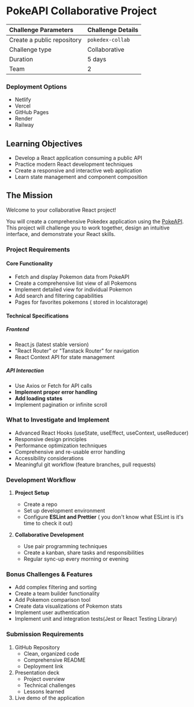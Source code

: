 # PokeAPI Collaborative Project

| Challenge Parameters       | Challenge Details |
| :------------------------- | :---------------- |
| Create a public repository | `pokedex-collab`  |
| Challenge type             | Collaborative     |
| Duration                   | 5 days            |
| Team                       | 2                 |

### Deployment Options

-   Netlify
-   Vercel
-   GitHub Pages
-   Render
-   Railway

## Learning Objectives

-   Develop a React application consuming a public API
-   Practice modern React development techniques
-   Create a responsive and interactive web application
-   Learn state management and component composition

## The Mission

Welcome to your collaborative React project!

You will create a comprehensive Pokedex application using the [PokeAPI](https://pokeapi.co/). This project will challenge you to work together, design an intuitive interface, and demonstrate your React skills.

### Project Requirements

#### Core Functionality

-   Fetch and display Pokemon data from PokeAPI
-   Create a comprehensive list view of all Pokemons
-   Implement detailed view for individual Pokemon
-   Add search and filtering capabilities
-   Pages for favorites pokemons ( stored in localstorage)

#### Technical Specifications

##### Frontend

-   React.js (latest stable version)
-   "React Router" or "Tanstack Router" for navigation
-   React Context API for state management

##### API Interaction

-   Use Axios or Fetch for API calls
-   **Implement proper error handling**
-   **Add loading states**
-   Implement pagination or infinite scroll

### What to Investigate and Implement

-   Advanced React Hooks (useState, useEffect, useContext, useReducer)
-   Responsive design principles
-   Performance optimization techniques
-   Comprehensive and re-usable error handling
-   Accessibility considerations
-   Meaningful git workflow (feature branches, pull requests)

### Development Workflow

1. **Project Setup**

    - Create a repo
    - Set up development environment
    - Configure **ESLint and Prettier** ( you don't know what ESLint is it's time to check it out)

2. **Collaborative Development**
    - Use pair programming techniques
    - Create a kanban, share tasks and responsibilities
    - Regular sync-up every morning or evening

### Bonus Challenges & Features

-   Add complex filtering and sorting
-   Create a team builder functionality
-   Add Pokemon comparison tool
-   Create data visualizations of Pokemon stats
-   Implement user authentication
-   Implement unit and integration tests(Jest or React Testing Library)

### Submission Requirements

1. GitHub Repository
    - Clean, organized code
    - Comprehensive README
    - Deployment link
2. Presentation deck
    - Project overview
    - Technical challenges
    - Lessons learned
3. Live demo of the application
